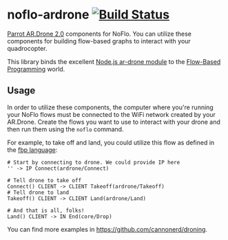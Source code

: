 # noflo-ardrone [![Build Status](https://secure.travis-ci.org/noflo/noflo-ardrone.png?branch=master)](http://travis-ci.org/noflo/noflo-ardrone)

[Parrot AR.Drone 2.0](http://ardrone2.parrot.com/) components for NoFlo. You can utilize these components for building flow-based graphs to interact with your quadrocopter.

This library binds the excellent [Node.js ar-drone module](https://github.com/felixge/node-ar-drone) to the [Flow-Based Programming](http://noflojs.org/) world.

## Usage

In order to utilize these components, the computer where you're running your NoFlo flows must be connected to the WiFi network created by your AR.Drone. Create the flows you want to use to interact with your drone and then run them using the `noflo` command.

For example, to take off and land, you could utilize this flow as defined in the [fbp language](http://noflojs.org/documentation/fbp/):

``` fbp
# Start by connecting to drone. We could provide IP here
'' -> IP Connect(ardrone/Connect)

# Tell drone to take off
Connect() CLIENT -> CLIENT Takeoff(ardrone/Takeoff)
# Tell drone to land
Takeoff() CLIENT -> CLIENT Land(ardrone/Land)

# And that is all, folks!
Land() CLIENT -> IN End(core/Drop)
```

You can find more examples in <https://github.com/cannonerd/droning>.

